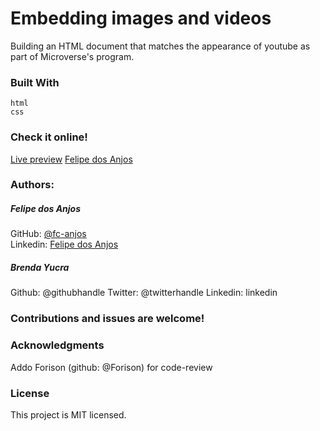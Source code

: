 # Embedding images and videos 

  Building an HTML document that matches the appearance of youtube as part of Microverse's program.

### Built With
    
    html
    css 

### Check it online!
[Live preview](https://fc-anjos.github.io/embedding-images-and-videos/)
[Felipe dos Anjos](https://www.linkedin.com/in/felipe-cavalheiro-dos-anjos-4792a8176/)

### Authors:

##### Felipe dos Anjos
GitHub: [@fc-anjos](https://github.com/fc-anjos)  
Linkedin: [Felipe dos Anjos](https://www.linkedin.com/in/felipe-cavalheiro-dos-anjos-4792a8176/)  


##### Brenda Yucra
Github: @githubhandle
Twitter: @twitterhandle
Linkedin: linkedin


### Contributions and issues are welcome!

### Acknowledgments
    
   Addo Forison (github: @Forison) for code-review  

### License
This project is MIT licensed.
